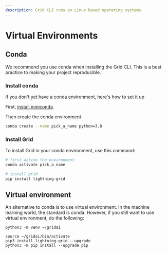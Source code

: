 ```yaml
---
description: Grid CLI runs on Linux based operating systems
---
```


# Virtual Environments

## Conda

We recommend you use conda when installing the Grid CLI. This is a best practice to making your project reproducible.

### Install conda

If you don't yet have a conda environment, here's how to set it up

First, [install miniconda](https://docs.conda.io/en/latest/miniconda.html).

Then create the conda environment

```bash
conda create --name pick_a_name python=3.8
```

### Install Grid

To install Grid in your conda environment, use this command:

```bash
# first active the environment
conda activate pick_a_name

# install grid
pip install lightning-grid
```

## Virtual environment

An alternative to conda is to use virtual environment. In the machine learning world, the standard is conda. However, if you still want to use virtual environment, do the following:

```
python3 -m venv ~/gridai
```

```text
source ~/gridai/bin/activate
pip3 install lightning-grid --upgrade
python3 -m pip install --upgrade pip
```

